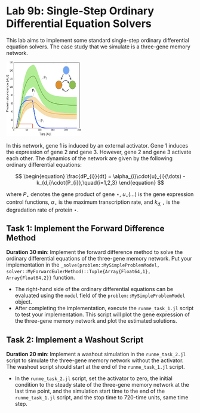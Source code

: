 # Lab 9b: Single-Step Ordinary Differential Equation Solvers
This lab aims to implement some standard single-step ordinary differential equation solvers.
The case study that we simulate is a three-gene memory network.

<!-- ![alt text](figs/ThreeGene-Network.png "Title") -->
<img src="figs/ThreeGene-Network.png" width="200" height="200">


In this network, gene 1 is induced by an external activator. Gene 1 induces the expression of gene 2 and gene 3. 
However, gene 2 and gene 3 activate each other. The dynamics of the network are given by the following ordinary differential equations:

$$
\begin{equation}
\frac{dP_{i}}{dt} = \alpha_{i}\cdot{u}_{i}(\dots) - k_{d,i}\cdot{P_{i}},\quad{i=1,2,3}
\end{equation}
$$

where $P_{\star}$ denotes the gene product of gene $\star$, $u_{\star}(\dots)$ is the gene expression control functions, $\alpha_{\star}$ is the maximum transcription rate, and $k_{d,\star}$ is the degradation rate of protein $\star$.

## Task 1: Implement the Forward Difference Method
__Duration 30 min__: Implement the forward difference method to solve the ordinary differential equations of the three-gene memory network. Put your implementation in the `_solve(problem::MySimpleProblemModel, solver::MyForwardEulerMethod)::Tuple{Array{Float64,1}, Array{Float64,2}}` function. 
* The right-hand side of the ordinary differential equations can be evaluated using the `model` field of the `problem::MySimpleProblemModel` object. 
* After completing the implementation, execute the `runme_task_1.jl` script to test your implementation. This script will plot the gene expression of the three-gene memory network and plot the estimated solutions.

## Task 2: Implement a Washout Script
__Duration 20 min__: Implement a washout simulation in the `runme_task_2.jl` script to simulate the three-gene memory network without the activator. The washout script should start at the end of the `runme_task_1.jl` script. 
* In the `runme_task_2.jl` script, set the activator to zero, the initial condition to the steady state of the three-gene memory network at the last time point, and the simulation start time to the end of the `runme_task_1.jl` script, and the stop time to 720-time units, same time step.